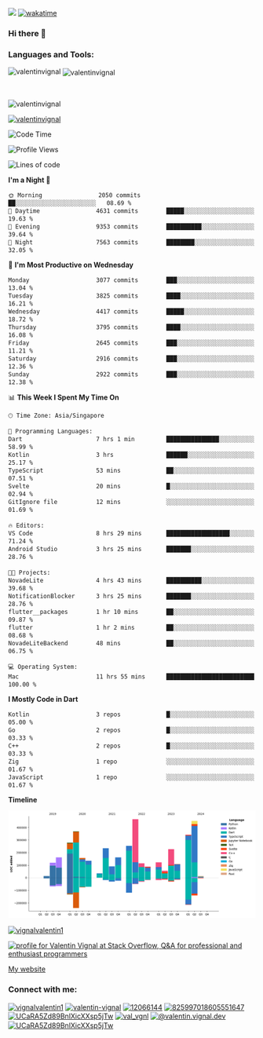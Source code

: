 
![](https://komarev.com/ghpvc/?username=valentinvignal&label=Profile%20views&color=0e75b6&style=flat)
[![wakatime](https://wakatime.com/badge/user/a700230c-ba51-4378-8fbc-fbcb542401ed.svg)](https://wakatime.com/@a700230c-ba51-4378-8fbc-fbcb542401ed)

### Hi there 👋

<h3 align="left">Languages and Tools:</h3>


<p><img align="left" src="https://github-readme-stats.vercel.app/api?username=ValentinVignal&count_private=true&show_icons=true&theme=dark" alt="valentinvignal" /></p>

<p>&nbsp;<img align="center" src="https://github-readme-stats.vercel.app/api/top-langs/?username=ValentinVignal&hide=jupyter%20notebook&layout=compact&theme=dark" alt="valentinvignal" /></p>

<br/>

<p><img align="center" src="https://github-readme-streak-stats.herokuapp.com/?user=valentinvignal&theme=dark" alt="valentinvignal" /></p>


<p align="left"> <a href="https://github.com/ryo-ma/github-profile-trophy"><img src="https://github-profile-trophy.vercel.app/?username=valentinvignal&theme=darkhub" alt="valentinvignal" /></a> </p>

<!--START_SECTION:waka-->
![Code Time](http://img.shields.io/badge/Code%20Time-2%2C784%20hrs%2032%20mins-blue)

![Profile Views](http://img.shields.io/badge/Profile%20Views-3-blue)

![Lines of code](https://img.shields.io/badge/From%20Hello%20World%20I%27ve%20Written-4.0%20million%20lines%20of%20code-blue)

**I'm a Night 🦉** 

```text
🌞 Morning                2050 commits        ██░░░░░░░░░░░░░░░░░░░░░░░   08.69 % 
🌆 Daytime                4631 commits        █████░░░░░░░░░░░░░░░░░░░░   19.63 % 
🌃 Evening                9353 commits        ██████████░░░░░░░░░░░░░░░   39.64 % 
🌙 Night                  7563 commits        ████████░░░░░░░░░░░░░░░░░   32.05 % 
```
📅 **I'm Most Productive on Wednesday** 

```text
Monday                   3077 commits        ███░░░░░░░░░░░░░░░░░░░░░░   13.04 % 
Tuesday                  3825 commits        ████░░░░░░░░░░░░░░░░░░░░░   16.21 % 
Wednesday                4417 commits        █████░░░░░░░░░░░░░░░░░░░░   18.72 % 
Thursday                 3795 commits        ████░░░░░░░░░░░░░░░░░░░░░   16.08 % 
Friday                   2645 commits        ███░░░░░░░░░░░░░░░░░░░░░░   11.21 % 
Saturday                 2916 commits        ███░░░░░░░░░░░░░░░░░░░░░░   12.36 % 
Sunday                   2922 commits        ███░░░░░░░░░░░░░░░░░░░░░░   12.38 % 
```


📊 **This Week I Spent My Time On** 

```text
🕑︎ Time Zone: Asia/Singapore

💬 Programming Languages: 
Dart                     7 hrs 1 min         ███████████████░░░░░░░░░░   58.99 % 
Kotlin                   3 hrs               ██████░░░░░░░░░░░░░░░░░░░   25.17 % 
TypeScript               53 mins             ██░░░░░░░░░░░░░░░░░░░░░░░   07.51 % 
Svelte                   20 mins             █░░░░░░░░░░░░░░░░░░░░░░░░   02.94 % 
GitIgnore file           12 mins             ░░░░░░░░░░░░░░░░░░░░░░░░░   01.69 % 

🔥 Editors: 
VS Code                  8 hrs 29 mins       ██████████████████░░░░░░░   71.24 % 
Android Studio           3 hrs 25 mins       ███████░░░░░░░░░░░░░░░░░░   28.76 % 

🐱‍💻 Projects: 
NovadeLite               4 hrs 43 mins       ██████████░░░░░░░░░░░░░░░   39.68 % 
NotificationBlocker      3 hrs 25 mins       ███████░░░░░░░░░░░░░░░░░░   28.76 % 
flutter__packages        1 hr 10 mins        ██░░░░░░░░░░░░░░░░░░░░░░░   09.87 % 
flutter                  1 hr 2 mins         ██░░░░░░░░░░░░░░░░░░░░░░░   08.68 % 
NovadeLiteBackend        48 mins             ██░░░░░░░░░░░░░░░░░░░░░░░   06.75 % 

💻 Operating System: 
Mac                      11 hrs 55 mins      █████████████████████████   100.00 % 
```

**I Mostly Code in Dart** 

```text
Kotlin                   3 repos             █░░░░░░░░░░░░░░░░░░░░░░░░   05.00 % 
Go                       2 repos             █░░░░░░░░░░░░░░░░░░░░░░░░   03.33 % 
C++                      2 repos             █░░░░░░░░░░░░░░░░░░░░░░░░   03.33 % 
Zig                      1 repo              ░░░░░░░░░░░░░░░░░░░░░░░░░   01.67 % 
JavaScript               1 repo              ░░░░░░░░░░░░░░░░░░░░░░░░░   01.67 % 
```



**Timeline**

![Lines of Code chart](https://raw.githubusercontent.com/ValentinVignal/ValentinVignal/main/assets/bar_graph.png)


<!--END_SECTION:waka-->

<p align="left"> <a href="https://twitter.com/vignalvalentin1" target="blank"><img src="https://img.shields.io/twitter/follow/vignalvalentin1?logo=twitter" alt="vignalvalentin1" /></a> </p>

<a href="https://stackoverflow.com/users/12066144/valentin-vignal"><img src="https://stackexchange.com/users/flair/16694563.png?theme=dark" width="208" height="58" alt="profile for Valentin Vignal at Stack Overflow, Q&amp;A for professional and enthusiast programmers" title="profile for Valentin Vignal at Stack Overflow, Q&amp;A for professional and enthusiast programmers"></a>

[My website](https://valentinvignal.github.io/portfolio/)

<h3 align="left">Connect with me:</h3>
<p align="left">
<a href="https://twitter.com/vignalvalentin1" target="blank"><img align="center" src="https://raw.githubusercontent.com/rahuldkjain/github-profile-readme-generator/master/src/images/icons/Social/twitter.svg" alt="vignalvalentin1" height="30" width="40" /></a>
<a href="https://linkedin.com/in/valentin-vignal" target="blank"><img align="center" src="https://raw.githubusercontent.com/rahuldkjain/github-profile-readme-generator/master/src/images/icons/Social/linked-in-alt.svg" alt="valentin-vignal" height="30" width="40" /></a>
<a href="https://stackoverflow.com/users/12066144" target="blank"><img align="center" src="https://raw.githubusercontent.com/rahuldkjain/github-profile-readme-generator/master/src/images/icons/Social/stack-overflow.svg" alt="12066144" height="30" width="40" /></a>
<a href="https://discordapp.com/users/825997018605551647" target="blank"><img align="center" src="https://raw.githubusercontent.com/rahuldkjain/github-profile-readme-generator/master/src/images/icons/Social/discord.svg" alt="825997018605551647" height="30" width="40" /></a>
<a href="https://www.reddit.com/user/ValentinVignal" target="blank"><img align="center" src="https://raw.githubusercontent.com/rahuldkjain/github-profile-readme-generator/master/src/images/icons/Social/reddit.svg" alt="UCaRA5Zd89BnlXicXXsp5jTw" height="30" width="40" /></a>
<a href="https://instagram.com/valentin_vignal" target="blank"><img align="center" src="https://raw.githubusercontent.com/rahuldkjain/github-profile-readme-generator/master/src/images/icons/Social/instagram.svg" alt="val_vgnl" height="30" width="40" /></a>
<a href="https://medium.com/@valentin.vignal.dev" target="blank"><img align="center" src="https://raw.githubusercontent.com/rahuldkjain/github-profile-readme-generator/master/src/images/icons/Social/medium.svg" alt="@valentin.vignal.dev" height="30" width="40" /></a>
<a href="https://www.youtube.com/channel/UCaRA5Zd89BnlXicXXsp5jTw" target="blank"><img align="center" src="https://raw.githubusercontent.com/rahuldkjain/github-profile-readme-generator/master/src/images/icons/Social/youtube.svg" alt="UCaRA5Zd89BnlXicXXsp5jTw" height="30" width="40" /></a>
</p>


